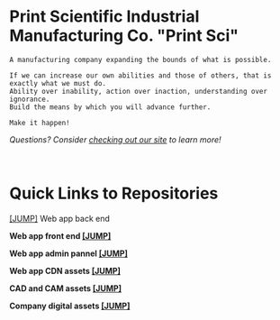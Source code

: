<h1>Print Scientific Industrial Manufacturing Co. "Print Sci"</h1>

```
A manufacturing company expanding the bounds of what is possible.

If we can increase our own abilities and those of others, that is exactly what we must do.
Ability over inability, action over inaction, understanding over ignorance.
Build the means by which you will advance further.

Make it happen!
```

<i>Questions? Consider [checking out our site](https://printsci.com) to learn more!</i>

</br>

<h1>Quick Links to Repositories</h1>

<u>[[JUMP]](https://github.com/printsci/web-back)</u> Web app back end

<b>Web app front end [[JUMP]](https://github.com/printsci/web-front)</b>

<b>Web app admin pannel [[JUMP]](https://github.com/printsci/web-admin)</b>

<b>Web app CDN assets [[JUMP]](https://github.com/printsci/web-assets)</b>

<b>CAD and CAM assets [[JUMP]](https://github.com/printsci/cad-cam-assets)</b>

<b>Company digital assets [[JUMP]](https://github.com/printsci/company-assets)</b>
